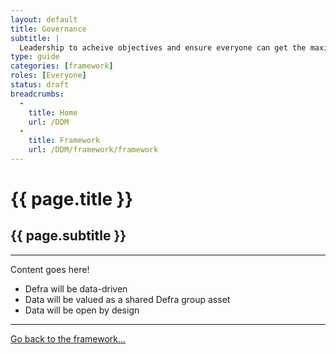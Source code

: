 ```yaml
---
layout: default
title: Governance
subtitle: |
  Leadership to acheive objectives and ensure everyone can get the maximum benefit from Defra's data assets now and in the future.
type: guide
categories: [framework]
roles: [Everyone]
status: draft
breadcrumbs:
  -
    title: Home
    url: /DDM
  -
    title: Framework
    url: /DDM/framework/framework
---
```


# {{ page.title }}

## {{ page.subtitle }}

***

Content goes here!

- Defra will be data-driven
- Data will be valued as a shared Defra group asset
- Data will be open by design

***

[Go back to the framework...](framework)
